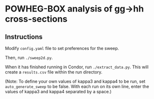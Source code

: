 # POWHEG-BOX analysis of gg→hh cross-sections

## Instructions

Modify ``config.yaml`` file to set preferences for the sweep. 

Then, run ``./sweep2d.py``.

When it has finished running in Condor, run ``./extract_data.py``. This will create a ``results.csv`` file within the run directory. 

(Note: To define your own values of kappa3 and kappa4 to be run, set ``auto_generate_sweep`` to be false. With each run on its own line, enter the values of kappa3 and kappa4 separated by a space.)
